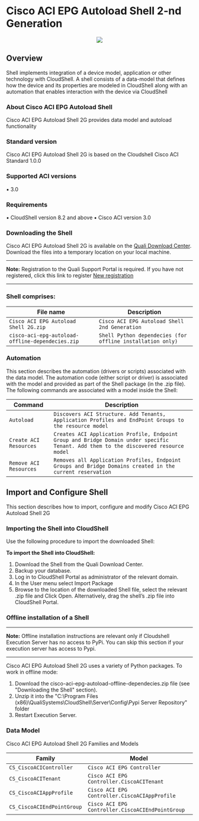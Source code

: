 # Cisco ACI EPG Autoload Shell 2-nd Generation
<p align="center">
<img src="https://github.com/QualiSystems/devguide_source/raw/master/logo.png"></img>
</p>

## Overview
Shell implements integration of a device model, application or other technology with CloudShell. A shell consists of a data-model that defines how the device and its properties are modeled in CloudShell along with an automation that enables interaction with the device via CloudShell

### About Cisco ACI EPG Autoload Shell
Cisco ACI EPG Autoload Shell 2G provides data model and autoload
functionality

### Standard version
Cisco ACI EPG Autoload Shell 2G is based on the Cloudshell Cisco ACI Standard 1.0.0

### Supported ACI versions
▪ 3.0

### Requirements
▪ CloudShell version 8.2 and above
▪ Cisco ACI version 3.0

### Downloading the Shell
Cisco ACI EPG Autoload Shell 2G is available on the [Quali Download Center](https://support.quali.com/entries/87063688-Solution-Pack-Download-Center).
Download the files into a temporary location on your local machine.
___
**Note:** Registration to the Quali Support Portal is required. If you have not registered,
click this link to register [New registration](http://portal.qualisystems.com/entries/43187197)
___

### Shell comprises:
|File name|Description|
|---|---|
|`Cisco ACI EPG Autoload Shell 2G.zip`|`Cisco ACI EPG Autoload Shell 2nd Generation`|
|`cisco-aci-epg-autoload-offline-dependecies.zip`|`Shell Python dependecies (for offline installation only)`|

### Automation
This section describes the automation (drivers or scripts) associated with the data model. The automation code (either script or driver) is associated with the model and provided as part of the Shell package (in the .zip file). The following commands are associated with a model inside the Shell:

|Command |Description|
|---|---|
|`Autoload`|`Discovers ACI Structure. Add Tenants, Application Profiles and EndPoint Groups to the resource model`|
|`Create ACI Resources`|`Creates ACI Application Profile, Endpoint Group and Bridge Domain under specific Tenant. Add them to the discovered resource model`|
|`Remove ACI Resources`|`Removes all Application Profiles, Endpoint Groups and Bridge Domains created in the current reservation`|

## Import and Configure Shell
This section describes how to import, configure and modify Cisco ACI EPG Autoload Shell 2G

### Importing the Shell into CloudShell
Use the following procedure to import the downloaded Shell:

**To import the Shell into CloudShell:**
  1. Download the Shell from the Quali Download Center.
  2. Backup your database.
  3. Log in to CloudShell Portal as administrator of the relevant domain.
  4. In the User menu select Import Package
  5. Browse to the location of the downloaded Shell file, select the relevant .zip file and Click Open. Alternatively, drag   the shell’s .zip file into CloudShell Portal.

### Offline installation of a Shell
___
**Note:** Offline installation instructions are relevant only if Cloudshell Execution Server has no access to PyPi. You can skip this section if your execution server has access to Pypi.
___
Cisco ACI EPG Autoload Shell 2G uses a variety of Python packages. To work in offline mode:
  1. Download the cisco-aci-epg-autoload-offline-dependecies.zip file (see "Downloading the Shell" section).
  2. Unzip it into the "C:\Program Files (x86)\QualiSystems\CloudShell\Server\Config\Pypi Server Repository" folder
  3. Restart Execution Server.

### Data Model
Cisco ACI EPG Autoload Shell 2G Families and Models

|Family |Model|
|---|---|
|`CS_CiscoACIController`|`Cisco ACI EPG Controller`|
|`CS_CiscoACITenant`|`Cisco ACI EPG Controller.CiscoACITenant`|
|`CS_CiscoACIAppProfile`|`Cisco ACI EPG Controller.CiscoACIAppProfile`|
|`CS_CiscoACIEndPointGroup`|`Cisco ACI EPG Controller.CiscoACIEndPointGroup`|
